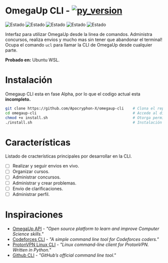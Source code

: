 # OmegaUp CLI - [![py_version](https://img.shields.io/badge/Python-%E2%89%A5%203.7-blue.svg?style=flat-square&logo=python&logoColor=ffffff)](https://www.python.org/downloads/)

![Estado](https://img.shields.io/badge/Envios-en%20proceso-yellow.svg?style=flat-square)
![Estado](https://img.shields.io/badge/Perfil-en%20proceso-yellow.svg?style=flat-square)
![Estado](https://img.shields.io/badge/Cursos-pendiente-red.svg?style=flat-square)
![Estado](https://img.shields.io/badge/Concursos-pendiente-red.svg?style=flat-square)
![Estado](https://img.shields.io/badge/Problemas-pendiente-red.svg?style=flat-square)

Interfaz para utilizar OmegaUp desde la linea de comandos. Administra concursos, realiza envios y mucho mas sin tener que abandonar el terminal! Ocupa el comando `ucl` para llamar la CLI de OmegaUp desde cualquier parte.

**Probado en:** Ubuntu WSL.

# Instalación

Omegaup CLI esta en fase Alpha, por lo que el codigo actual esta **incompleto.**
```bash
git clone https://github.com/Apocryphon-X/omegaup-cli    # Clona el repositorio
cd omegaup-cli                                           # Accede al directorio
chmod +x install.sh                                      # Otorga permisos de ejecución
./install.sh                                             # Instalación de la OmegaUp CLI
```
# Características

Listado de cracterísticas principales por desarrollar en la CLI.

- [ ] Realizar y seguir envios en vivo.
- [ ] Organizar cursos. 
- [ ] Administrar concursos. 
- [ ] Administrar y crear problemas.
- [ ] Envio de clarificaciones. 
- [ ] Administrar perfil. 

# Inspiraciones

- [OmegaUp API][1] - *"Open source platform to learn and improve Computer Science skills."*
- [Codeforces CLI][2] - *"A simple command line tool for Codeforces coders."*
- [ProtonVPN Linux CLI][3] - *"Linux command-line client for ProtonVPN. Written in Python."*
- [Github CLI][4] - *"GitHub’s official command line tool."*

[1]: https://omegaup.org/
[2]: https://github.com/ahmed-dinar/codeforces-cli
[3]: https://github.com/ProtonVPN/linux-cli
[4]: https://github.com/cli/cli
